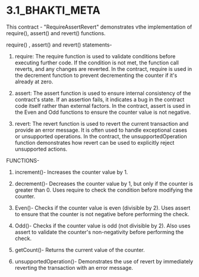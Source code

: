 # 3.1_BHAKTI_META

This contract -  "RequireAssertRevert" demonstrates vthe implementation of require(), assert() and revert() functions.

require() , assert() and revert() statements-

1) require: 
The require function is used to validate conditions before executing further code. If the condition is not met, the function call reverts, and any changes are reverted. In the contract, require is used in the decrement function to prevent decrementing the counter if it's already at zero.

2) assert: 
The assert function is used to ensure internal consistency of the contract's state. If an assertion fails, it indicates a bug in the contract code itself rather than external factors. In the contract, assert is used in the Even and Odd functions to ensure the counter value is not negative.

3) revert: 
The revert function is used to revert the current transaction and provide an error message. It is often used to handle exceptional cases or unsupported operations. In the contract, the unsupportedOperation function demonstrates how revert can be used to explicitly reject unsupported actions.


FUNCTIONS-

1) increment()-
Increases the counter value by 1.

2) decrement()-
Decreases the counter value by 1, but only if the counter is greater than 0.
Uses require to check the condition before modifying the counter.

3) Even()-
Checks if the counter value is even (divisible by 2).
Uses assert to ensure that the counter is not negative before performing the check.

4) Odd()-
Checks if the counter value is odd (not divisible by 2).
Also uses assert to validate the counter's non-negativity before performing the check.

5) getCount()-
Returns the current value of the counter.

6) unsupportedOperation()-
Demonstrates the use of revert by immediately reverting the transaction with an error message.
